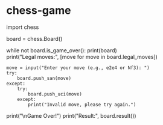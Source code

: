 # chess-game

import chess

board = chess.Board()

while not board.is_game_over():
    print(board)  
    print("Legal moves:", [move for move in board.legal_moves])

    move = input("Enter your move (e.g., e2e4 or Nf3): ")
    try:
        board.push_san(move)  
    except:
        try:
            board.push_uci(move)  
        except:
            print("Invalid move, please try again.")

print("\nGame Over!")
print("Result:", board.result())
